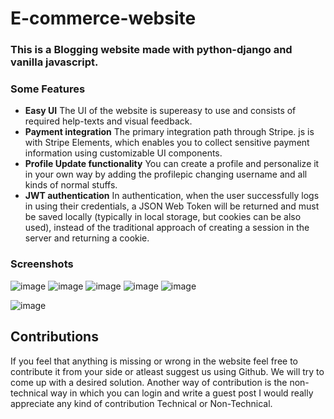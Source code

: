 # E-commerce-website

### This is a Blogging website made with python-django and vanilla javascript.

### Some Features
* **Easy UI**
The UI of the website is supereasy to use and consists of required help-texts and visual feedback.
* **Payment integration**
The primary integration path through Stripe. js is with Stripe Elements, which enables you to collect sensitive payment information using customizable UI components. 
* **Profile Update functionality**
You can create a profile and personalize it in your own way by adding the profilepic changing username and all kinds of normal stuffs.
* **JWT authentication**
In authentication, when the user successfully logs in using their credentials, a JSON Web Token will be returned and must be saved locally (typically in local storage, but cookies can be also used), instead of the traditional approach of creating a session in the server and returning a cookie.


### Screenshots
![image](https://drive.google.com/uc?export=view&id=1WpStIfbqh1zydJBllha3ru7t93JiQR3w)
![image](https://drive.google.com/uc?export=view&id=10_IDYX6d0xuU4HErCKfMP4yJQwQXyhqN)
![image](https://drive.google.com/uc?export=view&id=1qy4Dgh-2uIjM7thijq6PAgcQQGn1Lv4I)
![image](https://drive.google.com/uc?export=view&id=1DD_zY7CRRvkyYmGjPZ0y4snjrey-na52)
![image](https://drive.google.com/uc?export=view&id=15C8khzjx13zCLC2q2IWX1A82X7KidnHW)


![image](https://drive.google.com/uc?export=view&id=1_fusuY6Gr7OQae5fY21bXhYDeyswwf9y)

## Contributions
If you feel that anything is missing or wrong in the website feel free to contribute it from your side or atleast suggest us using Github. We will try to come up with a desired solution. Another way of contribution is the non-technical way in which you can login and write a guest post I would really appreciate any kind of contribution Technical or Non-Technical.
